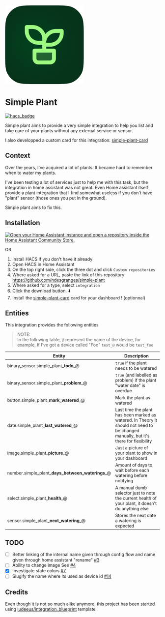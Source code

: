 
![Simple Plant Icon](custom_components/simple_plant/brands/icon/icon.png)
# Simple Plant

[![hacs_badge](https://img.shields.io/badge/HACS-Custom-41BDF5.svg?style=for-the-badge)](https://github.com/hacs/integration)

Simple plant aims to provide a very simple integration to help you list and take care of your plants without any external service or sensor.

I also developped a custom card for this integration: [simple-plant-card](https://github.com/ndesgranges/simple-plant-card)

## Context

Over the years, I've acquired a lot of plants. It became hard to remember when to water my plants.

I've been testing a lot of services just to help me with this task, but the integration in home assistant was not great. Even Home assistant itself provide a plant integration that I find somewhat useless if you don't have "plant" sensor (those ones you put in the ground).

Simple plant aims to fix this.

## Installation

[![Open your Home Assistant instance and open a repository inside the Home Assistant Community Store.](https://my.home-assistant.io/badges/hacs_repository.svg)](https://my.home-assistant.io/redirect/hacs_repository/?owner=ndesgranges&repository=simple-plant&category=integration)

OR

1. Install HACS if you don't have it already
2. Open HACS in Home Assistant
3. On the top right side, click the three dot and click `Custom repositories`
4. Where asked for a URL, paste the link of this repository:
https://github.com/ndesgranges/simple-plant
5. Where asked for a type, select `integration`
6. Click the download button. ⬇️
7. Install the [simple-plant-card](https://github.com/ndesgranges/simple-plant-card) card for your dashboard ! (optionnal)

## Entities

This integration provides the following entities

> NOTE: \
> In the following table, `@` represent the name of the device, for example, If I've got a device called "Foo" `test_@` would be `test_foo`

| Entity | Description |
| ------ | ----------- |
| binary_sensor.simple_plant_**todo**_@            | `true` if the plant needs to be watered |
| binary_sensor.simple_plant_**problem**_@         | `true` (and labelled as problem) if the plant "water date" is overdue |
| button.simple_plant_**mark_watered**_@           | Mark the plant as watered |
| date.simple_plant_**last_watered**_@             | Last time the plant has been marked as watered. In Theory it should not need to be changed manually, but it's there for flexibility |
| image.simple_plant_**picture**_@                 | Just a picture of your plant to show in your dashboard |
| number.simple_plant_**days_between_waterings**_@ | Amount of days to wait before each watering before notifying |
| select.simple_plant_**health**_@                 | A manual dumb selector just to note the current health of your plant, it doesn't do anything else |
| sensor.simple_plant_**next_watering**_@          | Stores the next date a watering is expected |

## TODO

  - [ ] Better linking of the internal name given through config flow and name given through home assistant "rename" [#3](https://github.com/ndesgranges/simple-plant/issues/3)
  - [ ] Ability to change image See [#4](https://github.com/ndesgranges/simple-plant/issues/4)
  - [x] Investigate state colors [#7](https://github.com/ndesgranges/simple-plant/issues/7)
  - [ ] Slugify the name where its used as device id [#14](https://github.com/ndesgranges/simple-plant/issues/14)

## Credits


Even though it is not so much alike anymore, this project has been started using [ludeeus/integration_blueprint](https://github.com/ludeeus/integration_blueprint) template
